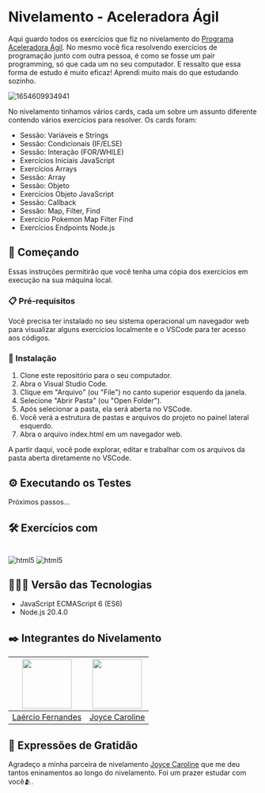 # Nivelamento - Aceleradora Ágil

Aqui guardo todos os exercícios que fiz no nivelamento do [Programa Aceleradora Ágil](https://www.linkedin.com/school/aceleradora-%C3%A1gil/mycompany/). No mesmo você fica resolvendo exercícios de programação junto com outra pessoa, é como se fosse um pair programming, só que cada um no seu computador. E ressalto que essa forma de estudo é muito eficaz! Aprendi muito mais do que estudando sozinho.

![1654609934941](https://github.com/fernandesmelo/nivelamento-aceleradora-agil/assets/113717317/d84ae139-82bc-40e2-88bb-f32bbd692427)

No nivelamento tinhamos vários cards, cada um sobre um assunto diferente contendo vários exercícios para resolver. Os cards foram:

* Sessão: Variáveis e Strings
* Sessão: Condicionais (IF/ELSE)
* Sessão: Interação (FOR/WHILE)
* Exercícios Iniciais JavaScript
* Exercícios Arrays
* Sessão: Array
* Sessão: Objeto
* Exercícios Objeto JavaScript
* Sessão: Callback
* Sessão: Map, Filter, Find
* Exercício Pokemon Map Filter Find
* Exercícios Endpoints Node.js

## 🚀 Começando
Essas instruções permitirão que você tenha uma cópia dos exercícios em execução na sua máquina local.

### 📋 Pré-requisitos
Você precisa ter instalado  no seu sistema operacional um navegador web para visualizar alguns exercícios localmente e o VSCode para ter acesso aos códigos. 
### 🔧 Instalação

1. Clone este repositório para o seu computador.
2. Abra o Visual Studio Code.
3. Clique em "Arquivo" (ou "File") no canto superior esquerdo da janela.
4. Selecione "Abrir Pasta" (ou "Open Folder").
5. Após selecionar a pasta, ela será aberta no VSCode.
6. Você verá a estrutura de pastas e arquivos do projeto no painel lateral esquerdo.
7. Abra o arquivo index.html em um navegador web.

A partir daqui, você pode explorar, editar e trabalhar com os arquivos da pasta aberta diretamente no VSCode.

## ⚙️ Executando os Testes
Próximos passos...

## 🛠️ Exercícios com
<div style="display: inline-block"><br/>
  <img align="center" alt="html5" src="https://img.shields.io/badge/JavaScript-323330?style=for-the-badge&logo=javascript&logoColor=F7DF1E" />
  <img align="center" alt="html5" src="https://img.shields.io/badge/Node.js-43853D?style=for-the-badge&logo=node.js&logoColor=white" />
</div><br/>

## 👨🏽‍💻 Versão das Tecnologias
* JavaScript ECMAScript 6 (ES6)
* Node.js 20.4.0

## ✒️ Integrantes do Nivelamento
| <img src="https://github.com/fernandesmelo/carona-solidaria/assets/113717317/9bfaad36-461b-40fb-94c0-e80f575537a2" width="100" height="100" /> | <img src="https://github.com/fernandesmelo/nivelamento-aceleradora-agil/assets/113717317/bfaee705-3eac-43fd-8fce-614dd58e811f" width="100" height="100" /> 
|:-------------------------------------------------------:|:-------------------------------------------------------:|
| [Laércio Fernandes](https://www.linkedin.com/in/laercio-fernandes-desenvolvedor-web-front-end/) | [Joyce Caroline](https://www.linkedin.com/in/joyce-caroline-amorim/) 


## 🎁 Expressões de Gratidão
Agradeço a minha parceira de nivelamento [Joyce Caroline](https://www.linkedin.com/in/joyce-caroline-amorim/) que me deu tantos eninamentos ao longo do nivelamento. Foi um prazer estudar com você🫂.

